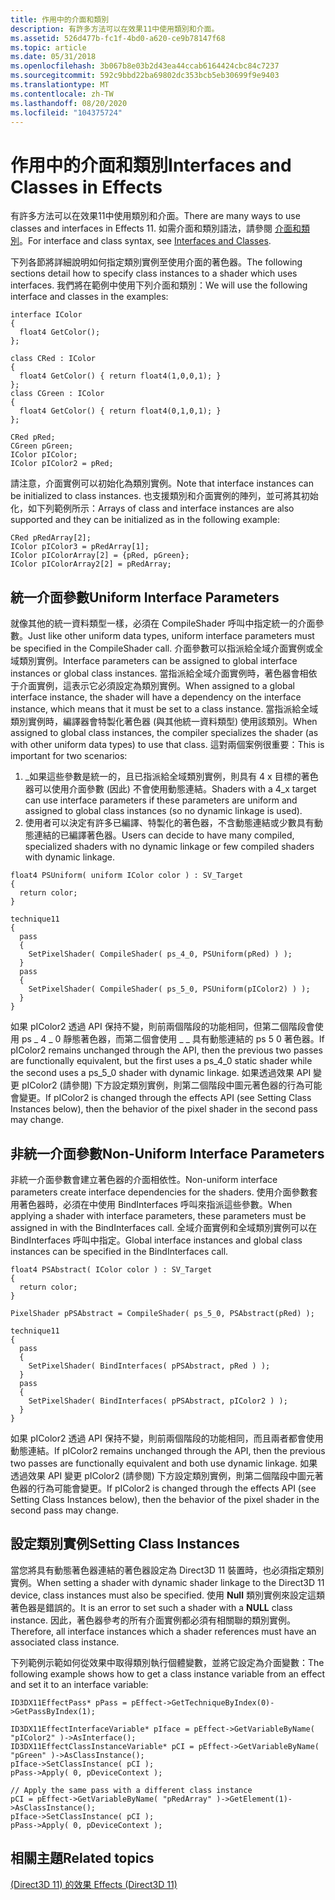 ```yaml
---
title: 作用中的介面和類別
description: 有許多方法可以在效果11中使用類別和介面。
ms.assetid: 526d477b-fc1f-4bd0-a620-ce9b78147f68
ms.topic: article
ms.date: 05/31/2018
ms.openlocfilehash: 3b067b8e03b2d43ea44ccab6164424cbc84c7237
ms.sourcegitcommit: 592c9bbd22ba69802dc353bcb5eb30699f9e9403
ms.translationtype: MT
ms.contentlocale: zh-TW
ms.lasthandoff: 08/20/2020
ms.locfileid: "104375724"
---
```

# <a name="interfaces-and-classes-in-effects"></a><span data-ttu-id="f0dcc-103">作用中的介面和類別</span><span class="sxs-lookup"><span data-stu-id="f0dcc-103">Interfaces and Classes in Effects</span></span>

<span data-ttu-id="f0dcc-104">有許多方法可以在效果11中使用類別和介面。</span><span class="sxs-lookup"><span data-stu-id="f0dcc-104">There are many ways to use classes and interfaces in Effects 11.</span></span> <span data-ttu-id="f0dcc-105">如需介面和類別語法，請參閱 [介面和類別](/windows/desktop/direct3dhlsl/overviews-direct3d-11-hlsl-dynamic-linking-class)。</span><span class="sxs-lookup"><span data-stu-id="f0dcc-105">For interface and class syntax, see [Interfaces and Classes](/windows/desktop/direct3dhlsl/overviews-direct3d-11-hlsl-dynamic-linking-class).</span></span>

<span data-ttu-id="f0dcc-106">下列各節將詳細說明如何指定類別實例至使用介面的著色器。</span><span class="sxs-lookup"><span data-stu-id="f0dcc-106">The following sections detail how to specify class instances to a shader which uses interfaces.</span></span> <span data-ttu-id="f0dcc-107">我們將在範例中使用下列介面和類別：</span><span class="sxs-lookup"><span data-stu-id="f0dcc-107">We will use the following interface and classes in the examples:</span></span>


```
interface IColor
{
  float4 GetColor();
};

class CRed : IColor
{
  float4 GetColor() { return float4(1,0,0,1); }
};
class CGreen : IColor
{
  float4 GetColor() { return float4(0,1,0,1); }
};

CRed pRed;
CGreen pGreen;
IColor pIColor;
IColor pIColor2 = pRed;
```



<span data-ttu-id="f0dcc-108">請注意，介面實例可以初始化為類別實例。</span><span class="sxs-lookup"><span data-stu-id="f0dcc-108">Note that interface instances can be initialized to class instances.</span></span> <span data-ttu-id="f0dcc-109">也支援類別和介面實例的陣列，並可將其初始化，如下列範例所示：</span><span class="sxs-lookup"><span data-stu-id="f0dcc-109">Arrays of class and interface instances are also supported and they can be initialized as in the following example:</span></span>


```
CRed pRedArray[2];
IColor pIColor3 = pRedArray[1];
IColor pIColorArray[2] = {pRed, pGreen};
IColor pIColorArray2[2] = pRedArray;
```



## <a name="uniform-interface-parameters"></a><span data-ttu-id="f0dcc-110">統一介面參數</span><span class="sxs-lookup"><span data-stu-id="f0dcc-110">Uniform Interface Parameters</span></span>

<span data-ttu-id="f0dcc-111">就像其他的統一資料類型一樣，必須在 CompileShader 呼叫中指定統一的介面參數。</span><span class="sxs-lookup"><span data-stu-id="f0dcc-111">Just like other uniform data types, uniform interface parameters must be specified in the CompileShader call.</span></span> <span data-ttu-id="f0dcc-112">介面參數可以指派給全域介面實例或全域類別實例。</span><span class="sxs-lookup"><span data-stu-id="f0dcc-112">Interface parameters can be assigned to global interface instances or global class instances.</span></span> <span data-ttu-id="f0dcc-113">當指派給全域介面實例時，著色器會相依于介面實例，這表示它必須設定為類別實例。</span><span class="sxs-lookup"><span data-stu-id="f0dcc-113">When assigned to a global interface instance, the shader will have a dependency on the interface instance, which means that it must be set to a class instance.</span></span> <span data-ttu-id="f0dcc-114">當指派給全域類別實例時，編譯器會特製化著色器 (與其他統一資料類型) 使用該類別。</span><span class="sxs-lookup"><span data-stu-id="f0dcc-114">When assigned to global class instances, the compiler specializes the shader (as with other uniform data types) to use that class.</span></span> <span data-ttu-id="f0dcc-115">這對兩個案例很重要：</span><span class="sxs-lookup"><span data-stu-id="f0dcc-115">This is important for two scenarios:</span></span>

1.  <span data-ttu-id="f0dcc-116">\_如果這些參數是統一的，且已指派給全域類別實例，則具有 4 x 目標的著色器可以使用介面參數 (因此) 不會使用動態連結。</span><span class="sxs-lookup"><span data-stu-id="f0dcc-116">Shaders with a 4\_x target can use interface parameters if these parameters are uniform and assigned to global class instances (so no dynamic linkage is used).</span></span>
2.  <span data-ttu-id="f0dcc-117">使用者可以決定有許多已編譯、特製化的著色器，不含動態連結或少數具有動態連結的已編譯著色器。</span><span class="sxs-lookup"><span data-stu-id="f0dcc-117">Users can decide to have many compiled, specialized shaders with no dynamic linkage or few compiled shaders with dynamic linkage.</span></span>


```
float4 PSUniform( uniform IColor color ) : SV_Target
{
  return color;
}

technique11
{
  pass
  {
    SetPixelShader( CompileShader( ps_4_0, PSUniform(pRed) ) );
  }
  pass
  {
    SetPixelShader( CompileShader( ps_5_0, PSUniform(pIColor2) ) );
  }
}
```



<span data-ttu-id="f0dcc-118">如果 pIColor2 透過 API 保持不變，則前兩個階段的功能相同，但第二個階段會使用 ps \_ 4 \_ 0 靜態著色器，而第二個會使用 \_ \_ 具有動態連結的 ps 5 0 著色器。</span><span class="sxs-lookup"><span data-stu-id="f0dcc-118">If pIColor2 remains unchanged through the API, then the previous two passes are functionally equivalent, but the first uses a ps\_4\_0 static shader while the second uses a ps\_5\_0 shader with dynamic linkage.</span></span> <span data-ttu-id="f0dcc-119">如果透過效果 API 變更 pIColor2 (請參閱) 下方設定類別實例，則第二個階段中圖元著色器的行為可能會變更。</span><span class="sxs-lookup"><span data-stu-id="f0dcc-119">If pIColor2 is changed through the effects API (see Setting Class Instances below), then the behavior of the pixel shader in the second pass may change.</span></span>

## <a name="non-uniform-interface-parameters"></a><span data-ttu-id="f0dcc-120">非統一介面參數</span><span class="sxs-lookup"><span data-stu-id="f0dcc-120">Non-Uniform Interface Parameters</span></span>

<span data-ttu-id="f0dcc-121">非統一介面參數會建立著色器的介面相依性。</span><span class="sxs-lookup"><span data-stu-id="f0dcc-121">Non-uniform interface parameters create interface dependencies for the shaders.</span></span> <span data-ttu-id="f0dcc-122">使用介面參數套用著色器時，必須在中使用 BindInterfaces 呼叫來指派這些參數。</span><span class="sxs-lookup"><span data-stu-id="f0dcc-122">When applying a shader with interface parameters, these parameters must be assigned in with the BindInterfaces call.</span></span> <span data-ttu-id="f0dcc-123">全域介面實例和全域類別實例可以在 BindInterfaces 呼叫中指定。</span><span class="sxs-lookup"><span data-stu-id="f0dcc-123">Global interface instances and global class instances can be specified in the BindInterfaces call.</span></span>


```
float4 PSAbstract( IColor color ) : SV_Target
{
  return color;
}

PixelShader pPSAbstract = CompileShader( ps_5_0, PSAbstract(pRed) );

technique11
{
  pass
  {
    SetPixelShader( BindInterfaces( pPSAbstract, pRed ) );
  }
  pass
  {
    SetPixelShader( BindInterfaces( pPSAbstract, pIColor2 ) );
  }
}
```



<span data-ttu-id="f0dcc-124">如果 pIColor2 透過 API 保持不變，則前兩個階段的功能相同，而且兩者都會使用動態連結。</span><span class="sxs-lookup"><span data-stu-id="f0dcc-124">If pIColor2 remains unchanged through the API, then the previous two passes are functionally equivalent and both use dynamic linkage.</span></span> <span data-ttu-id="f0dcc-125">如果透過效果 API 變更 pIColor2 (請參閱) 下方設定類別實例，則第二個階段中圖元著色器的行為可能會變更。</span><span class="sxs-lookup"><span data-stu-id="f0dcc-125">If pIColor2 is changed through the effects API (see Setting Class Instances below), then the behavior of the pixel shader in the second pass may change.</span></span>

## <a name="setting-class-instances"></a><span data-ttu-id="f0dcc-126">設定類別實例</span><span class="sxs-lookup"><span data-stu-id="f0dcc-126">Setting Class Instances</span></span>

<span data-ttu-id="f0dcc-127">當您將具有動態著色器連結的著色器設定為 Direct3D 11 裝置時，也必須指定類別實例。</span><span class="sxs-lookup"><span data-stu-id="f0dcc-127">When setting a shader with dynamic shader linkage to the Direct3D 11 device, class instances must also be specified.</span></span> <span data-ttu-id="f0dcc-128">使用 **Null** 類別實例來設定這類著色器是錯誤的。</span><span class="sxs-lookup"><span data-stu-id="f0dcc-128">It is an error to set such a shader with a **NULL** class instance.</span></span> <span data-ttu-id="f0dcc-129">因此，著色器參考的所有介面實例都必須有相關聯的類別實例。</span><span class="sxs-lookup"><span data-stu-id="f0dcc-129">Therefore, all interface instances which a shader references must have an associated class instance.</span></span>

<span data-ttu-id="f0dcc-130">下列範例示範如何從效果中取得類別執行個體變數，並將它設定為介面變數：</span><span class="sxs-lookup"><span data-stu-id="f0dcc-130">The following example shows how to get a class instance variable from an effect and set it to an interface variable:</span></span>


```
ID3DX11EffectPass* pPass = pEffect->GetTechniqueByIndex(0)->GetPassByIndex(1);

ID3DX11EffectInterfaceVariable* pIface = pEffect->GetVariableByName( "pIColor2" )->AsInterface();
ID3DX11EffectClassInstanceVariable* pCI = pEffect->GetVariableByName( "pGreen" )->AsClassInstance();
pIface->SetClassInstance( pCI );
pPass->Apply( 0, pDeviceContext );

// Apply the same pass with a different class instance
pCI = pEffect->GetVariableByName( "pRedArray" )->GetElement(1)->AsClassInstance();
pIface->SetClassInstance( pCI );
pPass->Apply( 0, pDeviceContext );
```



## <a name="related-topics"></a><span data-ttu-id="f0dcc-131">相關主題</span><span class="sxs-lookup"><span data-stu-id="f0dcc-131">Related topics</span></span>

<dl> <dt>

[<span data-ttu-id="f0dcc-132"> (Direct3D 11) 的效果 </span><span class="sxs-lookup"><span data-stu-id="f0dcc-132">Effects (Direct3D 11)</span></span>](d3d11-graphics-programming-guide-effects.md)
</dt> </dl>

 

 